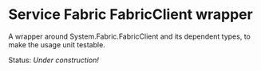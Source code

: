 # Service Fabric FabricClient wrapper

A wrapper around System.Fabric.FabricClient and its dependent types, to make the usage unit testable.

Status: *Under construction!*
